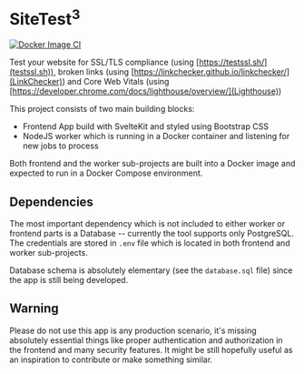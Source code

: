 # SiteTest<sup>3</sup>

[![Docker Image CI](https://github.com/wooshcz/sitecheckup/actions/workflows/docker-image.yml/badge.svg)](https://github.com/wooshcz/sitecheckup/actions/workflows/docker-image.yml)

Test your website for SSL/TLS compliance (using [https://testssl.sh/](testssl.sh)), broken links (using [https://linkchecker.github.io/linkchecker/](LinkChecker)) and Core Web Vitals (using [https://developer.chrome.com/docs/lighthouse/overview/](Lighthouse))

This project consists of two main building blocks:

- Frontend App build with SvelteKit and styled using Bootstrap CSS
- NodeJS worker which is running in a Docker container and listening for new jobs to process

Both frontend and the worker sub-projects are built into a Docker image and expected to run in a Docker Compose environment.

## Dependencies

The most important dependency which is not included to either worker or frontend parts is a Database -- currently the tool supports only PostgreSQL. The credentials are stored in `.env` file which is located in both frontend and worker sub-projects.

Database schema is absolutely elementary (see the `database.sql` file) since the app is still being developed.

## Warning

Please do not use this app is any production scenario, it's missing absolutely essential things like proper authentication and authorization in the frontend and many security features. It might be still hopefully useful as an inspiration to contribute or make something similar.
